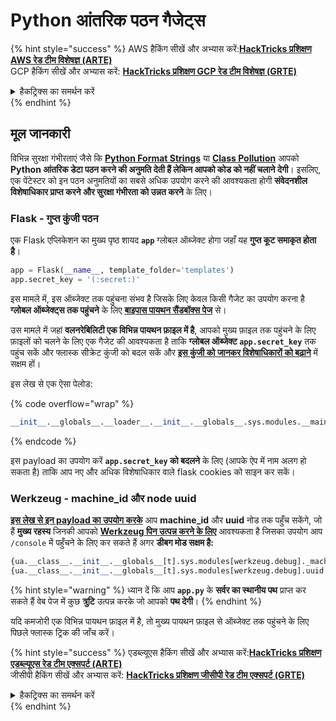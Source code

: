 # Python आंतरिक पठन गैजेट्स

{% hint style="success" %}
AWS हैकिंग सीखें और अभ्यास करें:<img src="/.gitbook/assets/arte.png" alt="" data-size="line">[**HackTricks प्रशिक्षण AWS रेड टीम विशेषज्ञ (ARTE)**](https://training.hacktricks.xyz/courses/arte)<img src="/.gitbook/assets/arte.png" alt="" data-size="line">\
GCP हैकिंग सीखें और अभ्यास करें: <img src="/.gitbook/assets/grte.png" alt="" data-size="line">[**HackTricks प्रशिक्षण GCP रेड टीम विशेषज्ञ (GRTE)**<img src="/.gitbook/assets/grte.png" alt="" data-size="line">](https://training.hacktricks.xyz/courses/grte)

<details>

<summary>हैकट्रिक्स का समर्थन करें</summary>

* [**सदस्यता योजनाएं**](https://github.com/sponsors/carlospolop) की जाँच करें!
* **शामिल हों** 💬 [**डिस्कॉर्ड समूह**](https://discord.gg/hRep4RUj7f) या [**टेलीग्राम समूह**](https://t.me/peass) या हमें **ट्विटर** 🐦 [**@hacktricks\_live**](https://twitter.com/hacktricks\_live)** पर **फॉलो** करें।
* **हैकिंग ट्रिक्स साझा करें, PRs सबमिट करके** [**HackTricks**](https://github.com/carlospolop/hacktricks) और [**HackTricks Cloud**](https://github.com/carlospolop/hacktricks-cloud) github रेपो में।

</details>
{% endhint %}

## मूल जानकारी

विभिन्न सुरक्षा गंभीरताएं जैसे कि [**Python Format Strings**](bypass-python-sandboxes/#python-format-string) या [**Class Pollution**](class-pollution-pythons-prototype-pollution.md) आपको **Python आंतरिक डेटा पठन करने की अनुमति देती हैं लेकिन आपको कोड को नहीं चलाने देगी**। इसलिए, एक पेंटेस्टर को इन पठन अनुमतियों का सबसे अधिक उपयोग करने की आवश्यकता होगी **संवेदनशील विशेषाधिकार प्राप्त करने और सुरक्षा गंभीरता को उन्नत करने** के लिए।

### Flask - गुप्त कुंजी पठन

एक Flask एप्लिकेशन का मुख्य पृष्ठ शायद **`app`** ग्लोबल ऑब्जेक्ट होगा जहाँ यह **गुप्त कूट समाकृत होता है**।
```python
app = Flask(__name__, template_folder='templates')
app.secret_key = '(:secret:)'
```
इस मामले में, इस ऑब्जेक्ट तक पहुंचना संभव है जिसके लिए केवल किसी गैजेट का उपयोग करना है **ग्लोबल ऑब्जेक्ट्स तक पहुंचने** के लिए [**बाइपास पायथन सैंडबॉक्स पेज**](bypass-python-sandboxes/) से।

उस मामले में जहां **वलनरेबिलिटी एक विभिन्न पायथन फ़ाइल में है**, आपको मुख्य फ़ाइल तक पहुंचने के लिए फ़ाइलों को चलने के लिए एक गैजेट की आवश्यकता है ताकि **ग्लोबल ऑब्जेक्ट `app.secret_key`** तक पहुंच सकें और फ्लास्क सीक्रेट कुंजी को बदल सकें और [**इस कुंजी को जानकर विशेषाधिकारों को बढ़ाने**](../../network-services-pentesting/pentesting-web/flask.md#flask-unsign) में सक्षम हों।

इस लेख से एक ऐसा पेलोड:

{% code overflow="wrap" %}
```python
__init__.__globals__.__loader__.__init__.__globals__.sys.modules.__main__.app.secret_key
```
{% endcode %}

इस payload का उपयोग करें **`app.secret_key` को बदलने** के लिए (आपके ऐप में नाम अलग हो सकता है) ताकि आप नए और अधिक विशेषाधिकार वाले flask cookies को साइन कर सकें।

### Werkzeug - machine\_id और node uuid

[**इस लेख से इन payload का उपयोग करके**](https://vozec.fr/writeups/tweedle-dum-dee/) आप **machine\_id** और **uuid** नोड तक पहुँच सकेंगे, जो हैं **मुख्य रहस्य** जिनकी आपको [**Werkzeug पिन उत्पन्न करने के लिए**](../../network-services-pentesting/pentesting-web/werkzeug.md) आवश्यकता है जिसका उपयोग आप `/console` में पहुँचने के लिए कर सकते हैं अगर **डीबग मोड सक्षम है:**
```python
{ua.__class__.__init__.__globals__[t].sys.modules[werkzeug.debug]._machine_id}
{ua.__class__.__init__.__globals__[t].sys.modules[werkzeug.debug].uuid._node}
```
{% hint style="warning" %}
ध्यान दें कि आप **`app.py`** के **सर्वर का स्थानीय पथ** प्राप्त कर सकते हैं वेब पेज में कुछ **त्रुटि** उत्पन्न करके जो आपको **पथ देगी**।
{% endhint %}

यदि कमजोरी एक विभिन्न पायथन फ़ाइल में है, तो मुख्य पायथन फ़ाइल से ऑब्जेक्ट तक पहुंचने के लिए पिछले फ्लास्क ट्रिक की जाँच करें।

{% hint style="success" %}
एडब्ल्यूएस हैकिंग सीखें और अभ्यास करें:<img src="/.gitbook/assets/arte.png" alt="" data-size="line">[**HackTricks प्रशिक्षण एडब्ल्यूएस रेड टीम एक्सपर्ट (ARTE)**](https://training.hacktricks.xyz/courses/arte)<img src="/.gitbook/assets/arte.png" alt="" data-size="line">\
जीसीपी हैकिंग सीखें और अभ्यास करें: <img src="/.gitbook/assets/grte.png" alt="" data-size="line">[**HackTricks प्रशिक्षण जीसीपी रेड टीम एक्सपर्ट (GRTE)**<img src="/.gitbook/assets/grte.png" alt="" data-size="line">](https://training.hacktricks.xyz/courses/grte)

<details>

<summary>हैकट्रिक्स का समर्थन करें</summary>

* [**सदस्यता योजनाएं**](https://github.com/sponsors/carlospolop) की जाँच करें!
* **शामिल हों** 💬 [**डिस्कॉर्ड समूह**](https://discord.gg/hRep4RUj7f) या [**टेलीग्राम समूह**](https://t.me/peass) या हमें **ट्विटर** 🐦 [**@hacktricks\_live**](https://twitter.com/hacktricks\_live)** पर **फॉलो** करें।
* **हैकिंग ट्रिक्स साझा करें, हैकट्रिक्स** [**HackTricks**](https://github.com/carlospolop/hacktricks) और [**HackTricks Cloud**](https://github.com/carlospolop/hacktricks-cloud) github रेपो में पीआर जमा करके।

</details>
{% endhint %}
